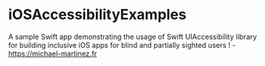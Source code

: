 # iOSAccessibilityExamples
A sample Swift app demonstrating the usage of Swift UIAccessibility library for building inclusive iOS apps for blind and partially sighted users ! - https://michael-martinez.fr
